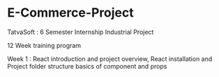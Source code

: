 # E-Commerce-Project
TatvaSoft : 6 Semester Internship Industrial Project  

12 Week training program

Week 1 : React introduction and project overview, React installation and Project folder structure basics of component and props
